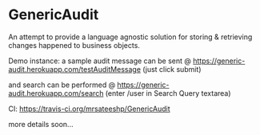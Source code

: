 GenericAudit
============

An attempt to provide a language agnostic solution for storing & retrieving changes happened to business objects.

Demo instance:
a sample audit message can be sent @ https://generic-audit.herokuapp.com/testAuditMessage  (just click submit)

and search can be performed @ https://generic-audit.herokuapp.com/search (enter /user in Search Query textarea)

CI: https://travis-ci.org/mrsateeshp/GenericAudit

more details soon...
